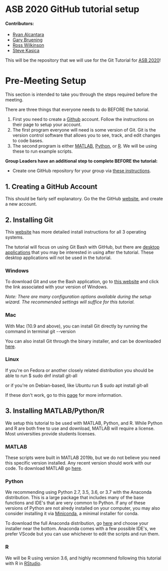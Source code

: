 # ASB 2020 GitHub tutorial setup
#### Contributors:
* [Ryan Alcantara](https://twitter.com/Ryan_Alcantara_)
* [Gary Bruening](https://github.com/GBruening)
* [Ross Wilkinson](https://twitter.com/rd_wilkinson)
* [Steve Kasica](https://github.com/swkasica)

This will be the repository that we will use for the Git Tutorial for [ASB 2020](https://asb2020.gatech.edu/)!

# Pre-Meeting Setup
This section is intended to take you through the steps required before the meeting. 

There are three things that everyone needs to do BEFORE the tutorial.
1. First you need to create a [Github](https://github.com/) account. Follow the instructions on their page to setup your account.
2. The first program everyone will need is some version of Git. Git is the version control software that allows you to see, track, and edit changes to code bases. 
3. The second program is either [MATLAB](https://www.mathworks.com/), [Python](https://www.python.org/), or [R](https://www.r-project.org/about.html). We will be using these to run example scripts.

**Group Leaders have an additional step to complete BEFORE the tutorial:**
- Create one GitHub repository for your group via [these instructions](https://github.com/alcantarar/ASB_Tutorial/wiki/Group-Leader-Instructions).

## 1. Creating a GitHub Account
This should be fairly self explanatory. Go the the GitHub [website](https://github.com/), and create a new account.

## 2. Installing Git
This [website](https://git-scm.com/book/en/v2/Getting-Started-Installing-Git) has more detailed install instructions for all 3 operating systems.

The tutorial will focus on using Git Bash with GitHub, but there are [desktop applications](https://git-scm.com/downloads/guis) 
that you may be interested in using after the tutorial. These desktop applications will not be used in the tutorial.

### Windows
To download Git and use the Bash application, go to [this website](https://git-scm.com/download/win) and click the link associated with your version of Windows.

*Note: There are many configuration options available during the setup wizard. The recommended settings will suffice for 
this tutorial.*

### Mac
With Mac (10.9 and above), you can install Git directly by running the command in terminal
	git --version

You can also install Git through the binary installer, and can be downloaded [here](https://git-scm.com/download/mac).

### Linux
If you're on Fedora or another closely related distribution you should be able to run
	$ sudo dnf install git-all

or if you're on Debian-based, like Ubuntu run
	$ sudo apt install git-all

If these don't work, go to this [page](https://git-scm.com/download/linux) for more information.

## 3. Installing MATLAB/Python/R
We setup this tutorial to be used with MATLAB, Python, and R.
While Python and R are both free to use and download, MATLAB will require a license. Most universities provide students licenses.

### MATLAB
These scripts were built in MATLAB 2019b, but we do not believe you need this specific version installed.
Any recent version should work with our code.
To download MATLAB go [here](https://www.mathworks.com/downloads/). 

### Python
We recommending using Python 2.7, 3.5, 3.6, or 3.7 with the Anaconda distribution. This is a large package that includes many of the base functions and IDE's that are very common to Python. If any of these versions of Python are not alredy installed on your computer, you may also consider installing it via [Miniconda](https://docs.conda.io/en/latest/miniconda.html), a minimal installer for conda.

To download the full Anaconda distribution, go [here](https://www.anaconda.com/products/individual) and choose your installer near the bottom. Anaconda comes with a few possible IDE's, we prefer VScode but you can use whichever to edit the scripts and run them.

### R
We will be R using version 3.6, and highly recommend following this tutorial with R in [RStudio](https://rstudio.com/).
